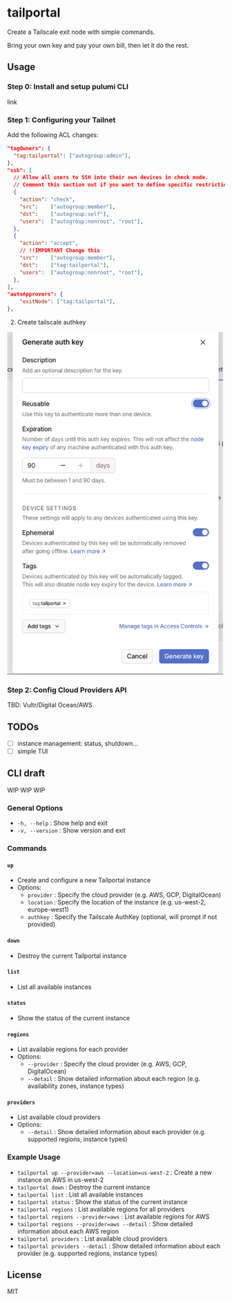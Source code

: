 # tailportal

Create a Tailscale exit node with simple commands.

Bring your own key and pay your own bill, then let it do the rest.

## Usage

### Step 0: Install and setup pulumi CLI

link

### Step 1: Configuring your Tailnet

Add the following ACL changes:

```json
"tagOwners": {
  "tag:tailportal": ["autogroup:admin"],
},
"ssh": [
  // Allow all users to SSH into their own devices in check mode.
  // Comment this section out if you want to define specific restrictions.
  {
    "action": "check",
    "src":    ["autogroup:member"],
    "dst":    ["autogroup:self"],
    "users":  ["autogroup:nonroot", "root"],
  },
  {
    "action": "accept",
    // !!IMPORTANT Change this
    "src":    ["autogroup:member"],
    "dst":    ["tag:tailportal"],
    "users":  ["autogroup:nonroot", "root"],
  },
],
"autoApprovers": {
	"exitNode": ["tag:tailportal"],
},
```

2. Create tailscale authkey

<img src="./docs/images/ts-authkey.png" width="500" alt="TS AuthKey Image" />

### Step 2: Config Cloud Providers API

TBD: Vultr/Digital Ocean/AWS

## TODOs

- [ ] instance management: status, shutdown...
- [ ] simple TUI

## CLI draft

WIP WIP WIP

### General Options

* `-h, --help` : Show help and exit
* `-v, --version` : Show version and exit

### Commands

#### `up`

* Create and configure a new Tailportal instance
* Options:
	+ `provider` : Specify the cloud provider (e.g. AWS, GCP, DigitalOcean)
	+ `location` : Specify the location of the instance (e.g. us-west-2, europe-west1)
	+ `authkey` : Specify the Tailscale AuthKey (optional, will prompt if not provided)

#### `down`

* Destroy the current Tailportal instance

#### `list`

* List all available instances

#### `status`

* Show the status of the current instance

#### `regions`

* List available regions for each provider
* Options:
	+ `--provider` : Specify the cloud provider (e.g. AWS, GCP, DigitalOcean)
	+ `--detail` : Show detailed information about each region (e.g. availability zones, instance types)

#### `providers`

* List available cloud providers
* Options:
	+ `--detail` : Show detailed information about each provider (e.g. supported regions, instance types)

### Example Usage

* `tailportal up --provider=aws --location=us-west-2` : Create a new instance on AWS in us-west-2
* `tailportal down` : Destroy the current instance
* `tailportal list` : List all available instances
* `tailportal status` : Show the status of the current instance
* `tailportal regions` : List available regions for all providers
* `tailportal regions --provider=aws` : List available regions for AWS
* `tailportal regions --provider=aws --detail` : Show detailed information about each AWS region
* `tailportal providers` : List available cloud providers
* `tailportal providers --detail` : Show detailed information about each provider (e.g. supported regions, instance types)


## License

MIT
